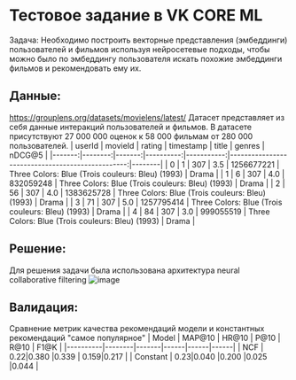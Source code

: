 # Тестовое задание в VK CORE ML
Задача:
Необходимо построить векторные представления (эмбеддинги) пользователей и фильмов используя нейросетевые подходы, чтобы можно было по эмбеддингу пользователя искать похожие эмбеддинги фильмов и рекомендовать ему их.

## Данные:
https://grouplens.org/datasets/movielens/latest/
Датасет представляет из себя данные интеракций пользователей и фильмов. В датасете присутствуют 27 000 000 оценок к 58 000 фильмам от 280 000 пользователей.
| userId | movieId | rating | timestamp |      title |                                           genres | nDCG@5 |
|-------:|--------:|-------:|----------:|-----------:|-------------------------------------------------:|--------|
|      0 |       1 |    307 |       3.5 | 1256677221 | Three Colors: Blue (Trois couleurs: Bleu) (1993) |  Drama |
|      1 |       6 |    307 |       4.0 |  832059248 | Three Colors: Blue (Trois couleurs: Bleu) (1993) |  Drama |
|      2 |      56 |    307 |       4.0 | 1383625728 | Three Colors: Blue (Trois couleurs: Bleu) (1993) |  Drama |
|      3 |      71 |    307 |       5.0 | 1257795414 | Three Colors: Blue (Trois couleurs: Bleu) (1993) |  Drama |
|      4 |      84 |    307 |       3.0 |  999055519 | Three Colors: Blue (Trois couleurs: Bleu) (1993) |  Drama |

## Решение:
Для решения задачи была использована архитектура neural collaborative filtering
![image](https://github.com/RustamOper05/vk-test-case/assets/88241357/b3518548-6932-4b98-96c9-fc6e97fd2e72)

## Валидация:
Сравнение метрик качества рекомендаций модели и константных рекомендаций "самое популярное"
| Model    | MAP@10 | HR@10 | P@10 | R@10 | F1@K |
|----------|--------|-------|------|------|------|
| NCF      |    0.22|0.380  |0.339 | 0.159|0.217 |
| Constant |    0.23|0.040  |0.200 |0.025 |0.044 |

